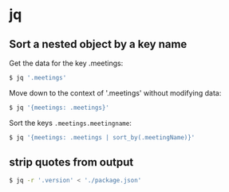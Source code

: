 # jq

## Sort a nested object by a key name
Get the data for the key .meetings:
```sh
$ jq '.meetings'
```

Move down to the context of '.meetings' without modifying data:
```sh
$ jq '{meetings: .meetings}'
```

Sort the keys `.meetings.meetingname`:
```sh
$ jq '{meetings: .meetings | sort_by(.meetingName)}'
```

## strip quotes from output
```sh
$ jq -r '.version' < './package.json'
```
